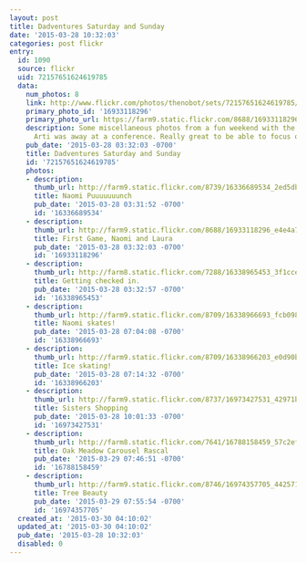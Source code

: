 ```yaml
---
layout: post
title: Dadventures Saturday and Sunday
date: '2015-03-28 10:32:03'
categories: post flickr
entry:
  id: 1090
  source: flickr
  uid: 72157651624619785
  data:
    num_photos: 8
    link: http://www.flickr.com/photos/thenobot/sets/72157651624619785/
    primary_photo_id: '16933118296'
    primary_photo_url: https://farm9.static.flickr.com/8688/16933118296_e4e4a7e09c_m.jpg
    description: Some miscellaneous photos from a fun weekend with the girls while
      Arti was away at a conference. Really great to be able to focus on these beauties.
    pub_date: '2015-03-28 03:32:03 -0700'
    title: Dadventures Saturday and Sunday
    id: '72157651624619785'
    photos:
    - description: 
      thumb_url: http://farm9.static.flickr.com/8739/16336689534_2ed5db4cfb_s.jpg
      title: Naomi Puuuuuuunch
      pub_date: '2015-03-28 03:31:52 -0700'
      id: '16336689534'
    - description: 
      thumb_url: http://farm9.static.flickr.com/8688/16933118296_e4e4a7e09c_s.jpg
      title: First Game, Naomi and Laura
      pub_date: '2015-03-28 03:32:03 -0700'
      id: '16933118296'
    - description: 
      thumb_url: http://farm8.static.flickr.com/7288/16338965453_3f1cce9910_s.jpg
      title: Getting checked in.
      pub_date: '2015-03-28 03:32:57 -0700'
      id: '16338965453'
    - description: 
      thumb_url: http://farm9.static.flickr.com/8709/16338966693_fcb09853a2_s.jpg
      title: Naomi skates!
      pub_date: '2015-03-28 07:04:08 -0700'
      id: '16338966693'
    - description: 
      thumb_url: http://farm9.static.flickr.com/8709/16338966203_e0d90b6b82_s.jpg
      title: Ice skating!
      pub_date: '2015-03-28 07:14:32 -0700'
      id: '16338966203'
    - description: 
      thumb_url: http://farm9.static.flickr.com/8737/16973427531_42971b6899_s.jpg
      title: Sisters Shopping
      pub_date: '2015-03-28 10:01:33 -0700'
      id: '16973427531'
    - description: 
      thumb_url: http://farm8.static.flickr.com/7641/16788158459_57c2ef003d_s.jpg
      title: Oak Meadow Carousel Rascal
      pub_date: '2015-03-29 07:46:51 -0700'
      id: '16788158459'
    - description: 
      thumb_url: http://farm9.static.flickr.com/8746/16974357705_4425713956_s.jpg
      title: Tree Beauty
      pub_date: '2015-03-29 07:55:54 -0700'
      id: '16974357705'
  created_at: '2015-03-30 04:10:02'
  updated_at: '2015-03-30 04:10:02'
  pub_date: '2015-03-28 10:32:03'
  disabled: 0
---
```

